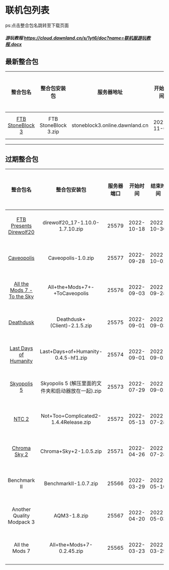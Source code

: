 # 联机包列表

ps:点击整合包名跳转至下载页面

##### 游玩教程 https://cloud.dawnland.cn/s/1yt6/doc?name=联机服游玩教程.docx

## 最新整合包

|                       整合包名                        |     整合包安装包     |           服务器地址           |  开始时间  | 结束时间 |                服务器状态                 | 结束原因 |
| :---------------------------------------------------: | :------------------: | :----------------------------: | :--------: | :------: | :---------------------------------------: | :------: |
| [FTB StoneBlock 3](https://cloud.dawnland.cn/s/XG7uG) | FTB StoneBlock 3.zip | stoneblock3.online.dawnland.cn | 2022-11-09 |          | <font color=#008000 size=4 >运行中</font> |          |

---

## 过期整合包

|                            整合包名                             |                    整合包安装包                    | 服务器端口 |  开始时间  |  结束时间  |                服务器状态                 | 结束原因 |
| :-------------------------------------------------------------: | :------------------------------------------------: | :--------: | :--------: | :--------: | :---------------------------------------: | :------: |
|  [FTB Presents Direwolf20](https://cloud.dawnland.cn/s/r44h2)   |          direwolf20_17-1.10.0-1.7.10.zip           |   25579    | 2022-10-18 | 2022-10-30 | <font color=#FF3030 size=4 >已结束</font> | 无人玩耍 |
|         [Caveopolis](https://cloud.dawnland.cn/s/y7TA)          |                 Caveopolis-1.0.zip                 |   25577    | 2022-09-28 | 2022-10-01 | <font color=#FF3030 size=4 >已结束</font> | 无人玩耍 |
| [All the Mods 7 - To the Sky](https://cloud.dawnland.cn/s/Vrtj) |        All+the+Mods+7+-+ToCaveopolis               |   25576    | 2022-09-03 | 2022-09-28 | <font color=#FF3030 size=4 >已结束</font> | 无人玩耍 |
|          [Deathdusk](https://cloud.dawnland.cn/s/YJi4)          |            Deathdusk+(Client)-2.1.5.zip            |   25575    | 2022-09-01 | 2022-09-03 | <font color=#FF3030 size=4 >已结束</font> | 进人即崩 |
|    [Last Days of Humanity](https://cloud.dawnland.cn/s/bZCK)    |        Last+Days+of+Humanity-0.4.5-hf1.zip         |   25574    | 2022-09-01 | 2022-09-01 | <font color=#FF3030 size=4 >已结束</font> | 极致受苦 |
|         [Skyopolis 5](https://cloud.dawnland.cn/s/N4fR)         | Skyopolis 5 (解压里面的文件夹和启动器放在一起).zip |   25573    | 2022-07-29 | 2022-09-01 | <font color=#FF3030 size=4 >已结束</font> | 无人玩耍 |
|            [NTC 2](https://cloud.dawnland.cn/s/EzcK)            |       Not+Too+Complicated2-1.4.4Release.zip        |   25572    | 2022-05-13 | 2022-07-28 | <font color=#FF3030 size=4 >已结束</font> | 不记得了 |
|        [Chroma Sky 2](https://cloud.dawnland.cn/s/jdhj)         |               Chroma+Sky+2-1.0.5.zip               |   25571    | 2022-04-26 | 2022-07-28 | <font color=#FF3030 size=4 >已结束</font> | 不记得了 |
|                          Benchmark II                           |               BenchmarkII-1.0.7.zip                |   25566    | 2022-03-29 | 2022-05-10 | <font color=#FF3030 size=4 >已结束</font> | 不记得了 |
|                    Another Quality Modpack 3                    |                    AQM3-1.8.zip                    |   25567    | 2022-04-20 | 2022-05-03 | <font color=#FF3030 size=4 >已结束</font> | 不记得了 |
|                         All the Mods 7                          |             All+the+Mods+7-0.2.45.zip              |   25565    | 2022-03-23 | 2022-03-29 | <font color=#FF3030 size=4 >已结束</font> | 不记得了 |
